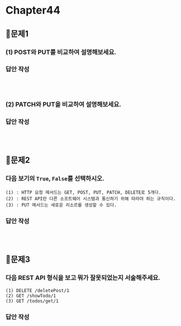# Chapter44
## 📌문제1

### (1) POST와 PUT를 비교하여 설명해보세요.
### 답안 작성
```

```
<br>

### (2) PATCH와 PUT을 비교하여 설명해보세요.
### 답안 작성
```

```

<br>

## 📌문제2
### 다음 보기의 `True`, `False`를 선택하시오.
```
(1) : HTTP 요청 메서드는 GET, POST, PUT, PATCH, DELETE로 5개다.
(2) : REST API란 다른 소프트웨어 시스템과 통신하기 위해 따라야 하는 규칙이다.
(3) : PUT 메서드는 새로운 리소르를 생성할 수 있다.
```
### 답안 작성
```
```

<br>

## 📌문제3
### 다음 REST API 형식을 보고 뭐가 잘못되었는지 서술해주세요.
```
(1) DELETE /deletePost/1
(2) GET /showTodo/1
(3) GET /todos/get/1
```
### 답안 작성
```
```

<br>
